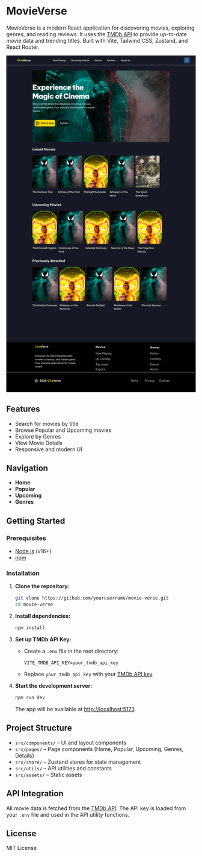 # MovieVerse

MovieVerse is a modern React application for discovering movies, exploring genres, and reading reviews. It uses the [TMDb API](https://www.themoviedb.org/documentation/api) to provide up-to-date movie data and trending titles. Built with Vite, Tailwind CSS, Zustand, and React Router.

![Desktop Theme Preview](./Desktop-theme.png)

## Features

- Search for movies by title
- Browse Popular and Upcoming movies
- Explore by Genres
- View Movie Details
- Responsive and modern UI

## Navigation

- **Home**
- **Popular**
- **Upcoming**
- **Genres**

## Getting Started

### Prerequisites

- [Node.js](https://nodejs.org/) (v16+)
- [npm](https://www.npmjs.com/)

### Installation

1. **Clone the repository:**
   ```sh
   git clone https://github.com/yourusername/movie-verse.git
   cd movie-verse
   ```

2. **Install dependencies:**
   ```sh
   npm install
   ```

3. **Set up TMDb API Key:**
   - Create a `.env` file in the root directory:
     ```
     VITE_TMDB_API_KEY=your_tmdb_api_key
     ```
   - Replace `your_tmdb_api_key` with your [TMDb API key](https://www.themoviedb.org/settings/api).

4. **Start the development server:**
   ```sh
   npm run dev
   ```
   The app will be available at [http://localhost:5173](http://localhost:5173).

## Project Structure

- `src/components/` – UI and layout components
- `src/pages/` – Page components (Home, Popular, Upcoming, Genres, Details)
- `src/store/` – Zustand stores for state management
- `src/utils/` – API utilities and constants
- `src/assets/` – Static assets

## API Integration

All movie data is fetched from the [TMDb API](https://www.themoviedb.org/documentation/api). The API key is loaded from your `.env` file and used in the API utility functions.

## License

MIT License